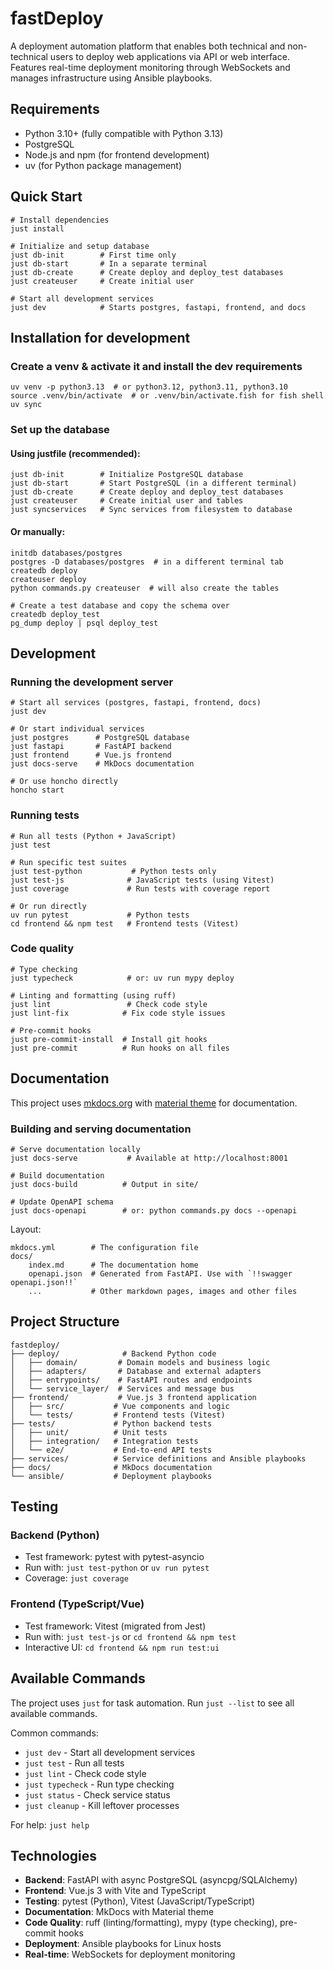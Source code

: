 # fastDeploy

A deployment automation platform that enables both technical and non-technical users to deploy web applications via API or web interface. Features real-time deployment monitoring through WebSockets and manages infrastructure using Ansible playbooks.

## Requirements

- Python 3.10+ (fully compatible with Python 3.13)
- PostgreSQL
- Node.js and npm (for frontend development)
- uv (for Python package management)

## Quick Start

```shell
# Install dependencies
just install

# Initialize and setup database
just db-init        # First time only
just db-start       # In a separate terminal
just db-create      # Create deploy and deploy_test databases
just createuser     # Create initial user

# Start all development services
just dev            # Starts postgres, fastapi, frontend, and docs
```

## Installation for development

### Create a venv & activate it and install the dev requirements
```shell
uv venv -p python3.13  # or python3.12, python3.11, python3.10
source .venv/bin/activate  # or .venv/bin/activate.fish for fish shell
uv sync
```

### Set up the database

#### Using justfile (recommended):
```shell
just db-init        # Initialize PostgreSQL database
just db-start       # Start PostgreSQL (in a different terminal)
just db-create      # Create deploy and deploy_test databases
just createuser     # Create initial user and tables
just syncservices   # Sync services from filesystem to database
```

#### Or manually:
```shell
initdb databases/postgres
postgres -D databases/postgres  # in a different terminal tab
createdb deploy
createuser deploy
python commands.py createuser  # will also create the tables

# Create a test database and copy the schema over
createdb deploy_test
pg_dump deploy | psql deploy_test
```

## Development

### Running the development server

```shell
# Start all services (postgres, fastapi, frontend, docs)
just dev

# Or start individual services
just postgres      # PostgreSQL database
just fastapi       # FastAPI backend
just frontend      # Vue.js frontend
just docs-serve    # MkDocs documentation

# Or use honcho directly
honcho start
```

### Running tests

```shell
# Run all tests (Python + JavaScript)
just test

# Run specific test suites
just test-python           # Python tests only
just test-js              # JavaScript tests (using Vitest)
just coverage             # Run tests with coverage report

# Or run directly
uv run pytest             # Python tests
cd frontend && npm test   # Frontend tests (Vitest)
```

### Code quality

```shell
# Type checking
just typecheck            # or: uv run mypy deploy

# Linting and formatting (using ruff)
just lint                 # Check code style
just lint-fix            # Fix code style issues

# Pre-commit hooks
just pre-commit-install  # Install git hooks
just pre-commit          # Run hooks on all files
```

## Documentation

This project uses [mkdocs.org](https://www.mkdocs.org) with [material theme](https://squidfunk.github.io/mkdocs-material/) for documentation.

### Building and serving documentation

```shell
# Serve documentation locally
just docs-serve           # Available at http://localhost:8001

# Build documentation
just docs-build          # Output in site/

# Update OpenAPI schema
just docs-openapi        # or: python commands.py docs --openapi
```

Layout:

    mkdocs.yml        # The configuration file
    docs/
        index.md      # The documentation home
        openapi.json  # Generated from FastAPI. Use with `!!swagger openapi.json!!`
        ...           # Other markdown pages, images and other files

## Project Structure

```
fastdeploy/
├── deploy/              # Backend Python code
│   ├── domain/         # Domain models and business logic
│   ├── adapters/       # Database and external adapters
│   ├── entrypoints/    # FastAPI routes and endpoints
│   └── service_layer/  # Services and message bus
├── frontend/           # Vue.js 3 frontend application
│   ├── src/           # Vue components and logic
│   └── tests/         # Frontend tests (Vitest)
├── tests/             # Python backend tests
│   ├── unit/          # Unit tests
│   ├── integration/   # Integration tests
│   └── e2e/           # End-to-end API tests
├── services/          # Service definitions and Ansible playbooks
├── docs/              # MkDocs documentation
└── ansible/           # Deployment playbooks
```

## Testing

### Backend (Python)
- Test framework: pytest with pytest-asyncio
- Run with: `just test-python` or `uv run pytest`
- Coverage: `just coverage`

### Frontend (TypeScript/Vue)
- Test framework: Vitest (migrated from Jest)
- Run with: `just test-js` or `cd frontend && npm test`
- Interactive UI: `cd frontend && npm run test:ui`

## Available Commands

The project uses `just` for task automation. Run `just --list` to see all available commands.

Common commands:
- `just dev` - Start all development services
- `just test` - Run all tests
- `just lint` - Check code style
- `just typecheck` - Run type checking
- `just status` - Check service status
- `just cleanup` - Kill leftover processes

For help: `just help`

## Technologies

- **Backend**: FastAPI with async PostgreSQL (asyncpg/SQLAlchemy)
- **Frontend**: Vue.js 3 with Vite and TypeScript
- **Testing**: pytest (Python), Vitest (JavaScript/TypeScript)
- **Documentation**: MkDocs with Material theme
- **Code Quality**: ruff (linting/formatting), mypy (type checking), pre-commit hooks
- **Deployment**: Ansible playbooks for Linux hosts
- **Real-time**: WebSockets for deployment monitoring
